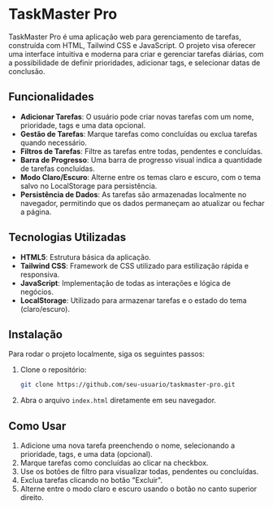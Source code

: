 # TaskMaster Pro

TaskMaster Pro é uma aplicação web para gerenciamento de tarefas, construída com HTML, Tailwind CSS e JavaScript. O projeto visa oferecer uma interface intuitiva e moderna para criar e gerenciar tarefas diárias, com a possibilidade de definir prioridades, adicionar tags, e selecionar datas de conclusão.

## Funcionalidades

- **Adicionar Tarefas**: O usuário pode criar novas tarefas com um nome, prioridade, tags e uma data opcional.
- **Gestão de Tarefas**: Marque tarefas como concluídas ou exclua tarefas quando necessário.
- **Filtros de Tarefas**: Filtre as tarefas entre todas, pendentes e concluídas.
- **Barra de Progresso**: Uma barra de progresso visual indica a quantidade de tarefas concluídas.
- **Modo Claro/Escuro**: Alterne entre os temas claro e escuro, com o tema salvo no LocalStorage para persistência.
- **Persistência de Dados**: As tarefas são armazenadas localmente no navegador, permitindo que os dados permaneçam ao atualizar ou fechar a página.

## Tecnologias Utilizadas

- **HTML5**: Estrutura básica da aplicação.
- **Tailwind CSS**: Framework de CSS utilizado para estilização rápida e responsiva.
- **JavaScript**: Implementação de todas as interações e lógica de negócios.
- **LocalStorage**: Utilizado para armazenar tarefas e o estado do tema (claro/escuro).

## Instalação

Para rodar o projeto localmente, siga os seguintes passos:

1. Clone o repositório:
    ```bash
    git clone https://github.com/seu-usuario/taskmaster-pro.git
    ```

2. Abra o arquivo `index.html` diretamente em seu navegador.

## Como Usar

1. Adicione uma nova tarefa preenchendo o nome, selecionando a prioridade, tags, e uma data (opcional).
2. Marque tarefas como concluídas ao clicar na checkbox.
3. Use os botões de filtro para visualizar todas, pendentes ou concluídas.
4. Exclua tarefas clicando no botão "Excluir".
5. Alterne entre o modo claro e escuro usando o botão no canto superior direito.

